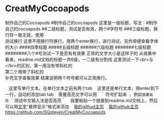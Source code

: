 # CreatMyCocoapods
制作自己的Cocoapods
#制作自己的cocoapods 这里是一级标题，写法：\#制作自己的cocoapods
##二级标题。测试是否有效，两个#字符号
###三级标题，换行符一致无效，使用</br>测试换行
这里不用换行符换行，用两个enter换行，进行测试，另外顺便查看字体的大小
####四季标题
#####五级标题
######六级标题
#######七级标题
########八个#号测试一下是否有有效果
正常的文字大小是这样子的
从效果中看来，readme.md文档的标题一共6级，一二级有分割线
这里测试一下\<br>与\</br>的区别，第一用没有带斜杠的<br>第二个用带了斜杠的</br>补充文字查看效果
结果说明两个符号都可以正常换行。

    这里写单行文本。在单行文本之前有两个tab
    这里还是单行文本，用enter到下一行，自动的添加tab tab
    需要高亮文字可以用｀｀符号扩起来  ，例如`我要高亮` ｀测试中文输入法是否高亮｀
    我要粘贴一个链接到readme.md文档上，然后可以用[文字](链接)"悬停显示"格式来添加
    [我的githud主页](https://github.com/SQsteven/CreatMyCocoapods)
    [我的github主页](https://github.com/SQsteven/CreatMyCocoapods)https://github.com/SQsteven/CreatMyCocoapods
